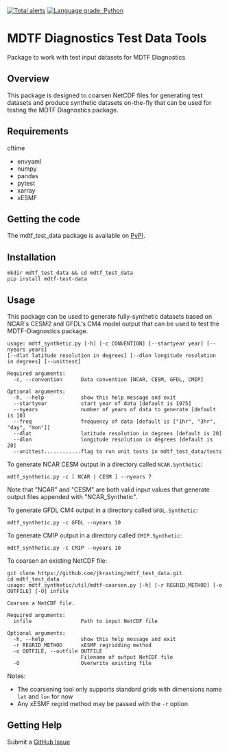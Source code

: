 [![Total alerts](https://img.shields.io/lgtm/alerts/g/jkrasting/mdtf_test_data.svg?logo=lgtm&logoWidth=18)](https://lgtm.com/projects/g/jkrasting/mdtf_test_data/alerts/) [![Language grade: Python](https://img.shields.io/lgtm/grade/python/g/jkrasting/mdtf_test_data.svg?logo=lgtm&logoWidth=18)](https://lgtm.com/projects/g/jkrasting/mdtf_test_data/context:python)

# MDTF Diagnostics Test Data Tools
Package to work with test input datasets for MDTF Diagnostics

## Overview
This package is designed to coarsen NetCDF files for generating test datasets and produce synthetic datasets on-the-fly that can be used for testing the MDTF Diagnostics package.

## Requirements
cftime
* envyaml
* numpy
* pandas
* pytest
* xarray
* xESMF

## Getting the code

The mdtf_test_data package is available on [PyPI](https://pypi.org/project/mdtf-test-data/). 

## Installation
```
mkdir mdtf_test_data && cd mdtf_test_data
pip install mdtf-test-data
```

## Usage
This package can be used to generate fully-synthetic datasets based on NCAR's
CESM2 and GFDL's CM4 model output that can be used to test the MDTF-Diagnostics package.

```
usage: mdtf_synthetic.py [-h] [-c CONVENTION] [--startyear year] [--nyears years]
[--dlat latitude resolution in degrees] [--dlon longitude resolution in degrees] [--unittest]

Required arguments:
  -c, --convention      Data convention [NCAR, CESM, GFDL, CMIP]

Optional arguments:
  -h, --help            show this help message and exit
  --startyear           start year of data [default is 1975]
  --nyears              number of years of data to generate [default is 10]
  --freq                frequency of data [default is ["1hr", "3hr", "day", "mon"]]
  --dlat                latitude resolution in degrees [default is 20]
  --dlon                longitude resolution in degrees [default is 20]
  --unittest............flag to run unit tests in mdtf_test_data/tests
```
To generate NCAR CESM output in a directory called `NCAR.Synthetic`:

```
mdtf_synthetic.py -c [ NCAR | CESM ] --nyears 7 
```
Note that "NCAR" and "CESM" are both valid input values that generate output files appended with "NCAR_Synthetic".

To generate GFDL CM4 output in a directory called `GFDL.Synthetic`:
```
mdtf_synthetic.py -c GFDL --nyears 10
```

To generate CMIP output in a directory called `CMIP.Synthetic`:
```
mdtf_synthetic.py -c CMIP --nyears 10
```

To coarsen an existing NetCDF file:
```
git clone https://github.com/jkrasting/mdtf_test_data.git
cd mdtf_test_data
usage: mdtf_synthetic/util/mdtf-coarsen.py [-h] [-r REGRID_METHOD] [-o OUTFILE] [-O] infile

Coarsen a NetCDF file.

Required arguments:
  infile                Path to input NetCDF file

Optional arguments:
  -h, --help            show this help message and exit
  -r REGRID_METHOD      xESMF regridding method
  -o OUTFILE, --outfile OUTFILE
                        Filename of output NetCDF file
  -O                    Overwrite existing file
```
Notes:
* The coarsening tool only supports standard grids with dimensions name `lat` and `lon` for now
* Any xESMF regrid method may be passed with the `-r` option

## Getting Help
Submit a [GitHub Issue](https://github.com/jkrasting/mdtf_test_data/issues)
